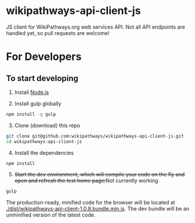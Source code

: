 wikipathways-api-client-js
==============

JS client for WikiPathways.org web services API. Not all API endpoints are handled yet, so pull requests are welcome!

# For Developers

## To start developing

1. Install [Node.js](https://nodejs.org/)

2. Install gulp globally

```bash
npm install -g gulp
```

3. Clone (download) this repo

```bash
git clone git@github.com:wikipathways/wikipathways-api-client-js.git
cd wikipathways-api-client-js
```

4. Install the dependencies

```bash
npm install
```

5. ~~Start the dev environment, which will compile your code on the fly and open and refresh the test home page:~~Not currently working

```bash
gulp
```

The production-ready, minified code for the browser will be located at [./dist/wikipathways-api-client-1.0.8.bundle.min.js](https://github.com/wikipathways/wikipathways-api-client-js/blob/master/dist/wikipathways-api-client-1.0.8.bundle.min.js). The dev bundle will be an unminified version of the latest code.
